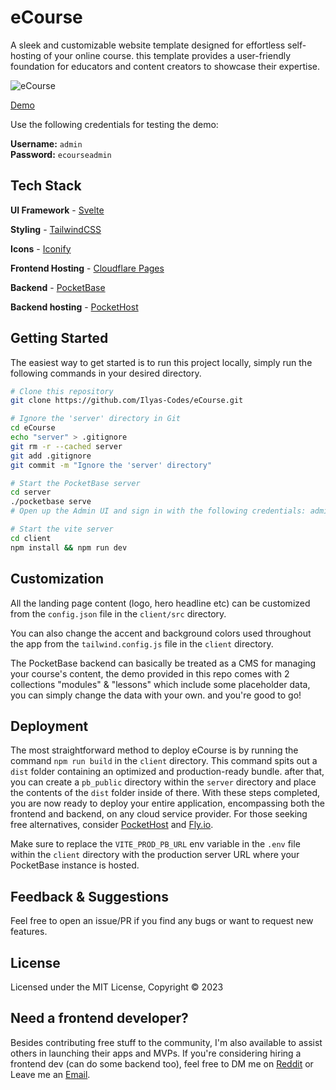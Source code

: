 # eCourse

A sleek and customizable website template designed for effortless self-hosting of your online course. this template provides a user-friendly foundation for educators and content creators to showcase their expertise.

![eCourse](https://github.com/Ilyas-Codes/eCourse/blob/main/client/public/ecourse.jpg)

[Demo](https://e-course.pages.dev/)

Use the following credentials for testing the demo:

**Username:** `admin`  
**Password:** `ecourseadmin`

## Tech Stack

**UI Framework** - [Svelte](https://svelte.dev/)

**Styling** - [TailwindCSS](https://tailwindcss.com/)

**Icons** - [Iconify](https://iconify.design/)

**Frontend Hosting** - [Cloudflare Pages](https://pages.cloudflare.com/)

**Backend** - [PocketBase](https://pocketbase.io/)

**Backend hosting** - [PocketHost](https://pockethost.io/)

## Getting Started

The easiest way to get started is to run this project locally, simply run the following commands in your desired directory.

```bash
# Clone this repository
git clone https://github.com/Ilyas-Codes/eCourse.git

# Ignore the 'server' directory in Git
cd eCourse
echo "server" > .gitignore
git rm -r --cached server
git add .gitignore
git commit -m "Ignore the 'server' directory"

# Start the PocketBase server
cd server
./pocketbase serve
# Open up the Admin UI and sign in with the following credentials: admin@ecourse.com & ecourseadmin

# Start the vite server
cd client
npm install && npm run dev
```

## Customization

All the landing page content (logo, hero headline etc) can be customized from the `config.json` file in the `client/src` directory.

You can also change the accent and background colors used throughout the app from the `tailwind.config.js` file in the `client` directory.

The PocketBase backend can basically be treated as a CMS for managing your course's content, the demo provided in this repo comes with 2 collections "modules" & "lessons" which include some placeholder data, you can simply change the data with your own. and you're good to go!

## Deployment

The most straightforward method to deploy eCourse is by running the command `npm run build` in the `client` directory. This command spits out a `dist` folder containing an optimized and production-ready bundle. after that, you can create a `pb_public` directory within the `server` directory and place the contents of the `dist` folder inside of there. With these steps completed, you are now ready to deploy your entire application, encompassing both the frontend and backend, on any cloud service provider. For those seeking free alternatives, consider [PocketHost](https://pockethost.io/) and [Fly.io](https://fly.io/).

Make sure to replace the `VITE_PROD_PB_URL` env variable in the `.env` file within the `client` directory with the production server URL where your PocketBase instance is hosted.

## Feedback & Suggestions

Feel free to open an issue/PR if you find any bugs or want to request new features.

## License

Licensed under the MIT License, Copyright © 2023

## Need a frontend developer?

Besides contributing free stuff to the community, I'm also available to assist others in launching their apps and MVPs. If you're considering hiring a frontend dev (can do some backend too), feel free to DM me on [Reddit](https://www.reddit.com/user/IlyasCodes) or Leave me an [Email](mailto:ilyas.sahrane@icloud.com).

